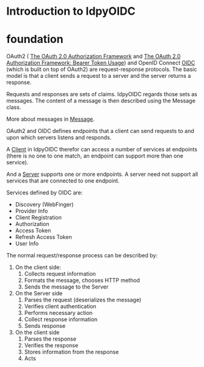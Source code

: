 # Introduction to IdpyOIDC

# foundation

OAuth2 (
[The OAuth 2.0 Authorization Framework](https://tools.ietf.org/html/rfc6749) and
[The OAuth 2.0 Authorization Framework: Bearer Token Usage](https://tools.ietf.org/html/rfc6750)) 
and 
OpenID Connect [OIDC](https://openid.net/specs/openid-connect-core-1_0.html)
(which is built on top of OAuth2) are request-response protocols.
The basic model is that a client sends a request to a server and the
server returns a response.

Requests and responses are sets of claims. IdpyOIDC regards those sets as 
messages. The content of a message is then described using the 
Message class.

More about messages in [Message](message.md).

OAuth2 and OIDC defines endpoints that a client can send requests to and upon
which servers listens and responds.

A [Client](client.md) in IdpyOIDC therefor can access a number of services at endpoints
(there is no one to one match, an endpoint can support more than one service).

And a [Server](server.md) supports one or more endpoints. A server need not support all
services that are connected to one endpoint.

Services defined by OIDC are:

- Discovery (WebFinger)
- Provider Info
- Client Registration
- Authorization
- Access Token
- Refresh Access Token
- User Info

The normal request/response process can be described by:

1. On the client side:
   1. Collects request information
   2. Formats the message, chooses HTTP method
   3. Sends the message to the Server
2. On the Server side
   1. Parses the request (deserializes the message)
   2. Verifies client authentication
   3. Performs necessary action
   4. Collect response information
   5. Sends response
3. On the client side
   1. Parses the response
   2. Verifies the response
   3. Stores information from the response
   4. Acts
